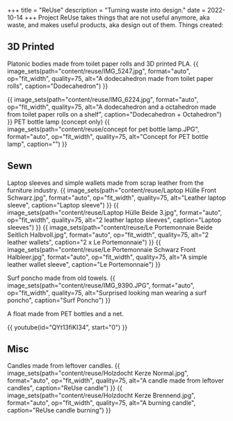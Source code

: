 +++
title = "ReUse"
description = "Turning waste into design."
date = 2022-10-14
+++
Project ReUse takes things that are not useful anymore, aka waste, and makes useful products, aka design out of them.
Things created:
## 3D Printed
Platonic bodies made from toilet paper rolls and 3D printed PLA.
{{ image_sets(path="content/reuse/IMG_5247.jpg", format="auto", op="fit_width", quality=75, alt="A dodecahedron made from toilet paper rolls", caption="Dodecahedron") }}

{{ image_sets(path="content/reuse/IMG_6224.jpg", format="auto", op="fit_width", quality=75, alt="A dodecahedron and a octahedron made from toilet paper rolls on a shelf", caption="Dodecahedron + Octahedron") }}
PET bottle lamp (concept only)
{{ image_sets(path="content/reuse/concept for pet bottle lamp.JPG", format="auto", op="fit_width", quality=75, alt="Concept for PET bottle lamp", caption="") }}
## Sewn
Laptop sleeves and simple wallets made from scrap leather from the furniture industry.
{{ image_sets(path="content/reuse/Laptop Hülle Front Schwarz.jpg", format="auto", op="fit_width", quality=75, alt="Leather laptop sleeve", caption="Laptop sleeve") }}
{{ image_sets(path="content/reuse/Laptop Hülle Beide 3.jpg", format="auto", op="fit_width", quality=75, alt="2 leather laptop sleeves", caption="Laptop sleeves") }}
{{ image_sets(path="content/reuse/Le Portemonnaie Beide Seitlich Halbvoll.jpg", format="auto", op="fit_width", quality=75, alt="2 leather wallets", caption="2 x Le Portemonnaie") }}
{{ image_sets(path="content/reuse/Le Portemonnaie Schwarz Front Halbleer.jpg", format="auto", op="fit_width", quality=75, alt="A simple leather wallet sleeve", caption="Le Portemonnaie") }}

Surf poncho made from old towels.
{{ image_sets(path="content/reuse/IMG_9390.JPG", format="auto", op="fit_width", quality=75, alt="Surprised looking man wearing a surf poncho", caption="Surf Poncho") }}

A float made from PET bottles and a net.

{{ youtube(id="QYt13fiKI34", start="0") }}
## Misc
Candles made from leftover candles.
{{ image_sets(path="content/reuse/Holzdocht Kerze Normal.jpg", format="auto", op="fit_width", quality=75, alt="A candle made from leftover candles", caption="ReUse candle") }}
{{ image_sets(path="content/reuse/Holzdocht Kerze Brennend.jpg", format="auto", op="fit_width", quality=75, alt="A burning candle", caption="ReUse candle burning") }}
